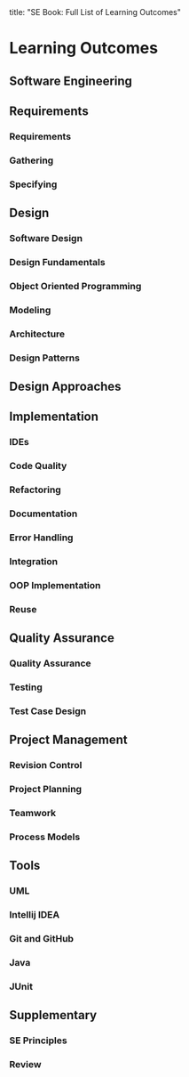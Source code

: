 <frontmatter>
title: "SE Book: Full List of Learning Outcomes"
</frontmatter>

<link rel="stylesheet" href="{{baseUrl}}/css/textbook.css">

<div class="website-content">

# Learning Outcomes

## Software Engineering

<dynamic-panel src="../softwareEngineering/prosAndCons/full.md" boilerplate alt="{{glyphicon_eye_open}}" header="Details of the LO" minimized /><include src="../softwareEngineering/prosAndCons/outcomes.md" inline />


## Requirements

### Requirements

<dynamic-panel src="../requirements/introduction/full.md" boilerplate alt="{{glyphicon_eye_open}}" header="Details of the LO" minimized /><include src="../requirements/introduction/outcomes.md" inline />

<dynamic-panel src="../requirements/nonFunctionalRequirements/full.md" boilerplate alt="{{glyphicon_eye_open}}" header="Details of the LO" minimized /><include src="../requirements/nonFunctionalRequirements/outcomes.md" inline />

<dynamic-panel src="../requirements/prioritizing/full.md" boilerplate alt="{{glyphicon_eye_open}}" header="Details of the LO" minimized /><include src="../requirements/prioritizing/outcomes.md" inline />

<dynamic-panel src="../requirements/quality/full.md" boilerplate alt="{{glyphicon_eye_open}}" header="Details of the LO" minimized /><include src="../requirements/quality/outcomes.md" inline />


### Gathering

<dynamic-panel src="../gatheringRequirements/brainstorming/full.md" boilerplate alt="{{glyphicon_eye_open}}" header="Details of the LO" minimized /><include src="../gatheringRequirements/brainstorming/outcomes.md" inline />

<dynamic-panel src="../gatheringRequirements/userSurveys/full.md" boilerplate alt="{{glyphicon_eye_open}}" header="Details of the LO" minimized /><include src="../gatheringRequirements/userSurveys/outcomes.md" inline />

<dynamic-panel src="../gatheringRequirements/observation/full.md" boilerplate alt="{{glyphicon_eye_open}}" header="Details of the LO" minimized /><include src="../gatheringRequirements/observation/outcomes.md" inline />

<dynamic-panel src="../gatheringRequirements/interviews/full.md" boilerplate alt="{{glyphicon_eye_open}}" header="Details of the LO" minimized /><include src="../gatheringRequirements/interviews/outcomes.md" inline />

<dynamic-panel src="../gatheringRequirements/focusGroups/full.md" boilerplate alt="{{glyphicon_eye_open}}" header="Details of the LO" minimized /><include src="../gatheringRequirements/focusGroups/outcomes.md" inline />

<dynamic-panel src="../gatheringRequirements/prototyping/full.md" boilerplate alt="{{glyphicon_eye_open}}" header="Details of the LO" minimized /><include src="../gatheringRequirements/prototyping/outcomes.md" inline />

<dynamic-panel src="../gatheringRequirements/productSurveys/full.md" boilerplate alt="{{glyphicon_eye_open}}" header="Details of the LO" minimized /><include src="../gatheringRequirements/productSurveys/outcomes.md" inline />


### Specifying

<dynamic-panel src="../specifyingRequirements/prose/what/full.md" boilerplate alt="{{glyphicon_eye_open}}" header="Details of the LO" minimized /><include src="../specifyingRequirements/prose/what/outcomes.md" inline />

<dynamic-panel src="../specifyingRequirements/featureList/what/full.md" boilerplate alt="{{glyphicon_eye_open}}" header="Details of the LO" minimized /><include src="../specifyingRequirements/featureList/what/outcomes.md" inline />


<dynamic-panel src="../specifyingRequirements/userStories/introduction/full.md" boilerplate alt="{{glyphicon_eye_open}}" header="Details of the LO" minimized /><include src="../specifyingRequirements/userStories/introduction/outcomes.md" inline />

<dynamic-panel src="../specifyingRequirements/userStories/details/full.md" boilerplate alt="{{glyphicon_eye_open}}" header="Details of the LO" minimized /><include src="../specifyingRequirements/userStories/details/outcomes.md" inline />

<dynamic-panel src="../specifyingRequirements/userStories/usage/full.md" boilerplate alt="{{glyphicon_eye_open}}" header="Details of the LO" minimized /><include src="../specifyingRequirements/userStories/usage/outcomes.md" inline />


<dynamic-panel src="../specifyingRequirements/useCases/introduction/full.md" boilerplate alt="{{glyphicon_eye_open}}" header="Details of the LO" minimized /><include src="../specifyingRequirements/useCases/introduction/outcomes.md" inline />

<dynamic-panel src="../specifyingRequirements/useCases/identifying/full.md" boilerplate alt="{{glyphicon_eye_open}}" header="Details of the LO" minimized /><include src="../specifyingRequirements/useCases/identifying/outcomes.md" inline />

<dynamic-panel src="../specifyingRequirements/useCases/details/full.md" boilerplate alt="{{glyphicon_eye_open}}" header="Details of the LO" minimized /><include src="../specifyingRequirements/useCases/details/outcomes.md" inline />

<dynamic-panel src="../specifyingRequirements/useCases/usage/full.md" boilerplate alt="{{glyphicon_eye_open}}" header="Details of the LO" minimized /><include src="../specifyingRequirements/useCases/usage/outcomes.md" inline />


<dynamic-panel src="../specifyingRequirements/glossary/what/full.md" boilerplate alt="{{glyphicon_eye_open}}" header="Details of the LO" minimized /><include src="../specifyingRequirements/glossary/what/outcomes.md" inline />

<dynamic-panel src="../specifyingRequirements/supplementaryRequirements/what/full.md" boilerplate alt="{{glyphicon_eye_open}}" header="Details of the LO" minimized /><include src="../specifyingRequirements/supplementaryRequirements/what/outcomes.md" inline />


## Design

### Software Design

<dynamic-panel src="../design/introduction/what/full.md" boilerplate alt="{{glyphicon_eye_open}}" header="Details of the LO" minimized /><include src="../design/introduction/what/outcomes.md" inline />


### Design Fundamentals

<dynamic-panel src="../designFundamentals/abstraction/what/full.md" boilerplate alt="{{glyphicon_eye_open}}" header="Details of the LO" minimized /><include src="../designFundamentals/abstraction/what/outcomes.md" inline />

<dynamic-panel src="../designFundamentals/coupling/what/full.md" boilerplate alt="{{glyphicon_eye_open}}" header="Details of the LO" minimized /><include src="../designFundamentals/coupling/what/outcomes.md" inline />

<dynamic-panel src="../designFundamentals/coupling/how/full.md" boilerplate alt="{{glyphicon_eye_open}}" header="Details of the LO" minimized /><include src="../designFundamentals/coupling/how/outcomes.md" inline />

<dynamic-panel src="../designFundamentals/coupling/types/full.md" boilerplate alt="{{glyphicon_eye_open}}" header="Details of the LO" minimized /><include src="../designFundamentals/coupling/types/outcomes.md" inline />

<dynamic-panel src="../designFundamentals/cohesion/how/full.md" boilerplate alt="{{glyphicon_eye_open}}" header="Details of the LO" minimized /><include src="../designFundamentals/cohesion/how/outcomes.md" inline />

<dynamic-panel src="../designFundamentals/cohesion/what/full.md" boilerplate alt="{{glyphicon_eye_open}}" header="Details of the LO" minimized /><include src="../designFundamentals/cohesion/what/outcomes.md" inline />


### Object Oriented Programming

<dynamic-panel src="../oopDesign/introduction/full.md" boilerplate alt="{{glyphicon_eye_open}}" header="Details of the LO" minimized /><include src="../oopDesign/introduction/outcomes.md" inline />


<dynamic-panel src="../oopDesign/objects/basic/full.md" boilerplate alt="{{glyphicon_eye_open}}" header="Details of the LO" minimized /><include src="../oopDesign/objects/basic/outcomes.md" inline />

<dynamic-panel src="../oopDesign/objects/abstraction/full.md" boilerplate alt="{{glyphicon_eye_open}}" header="Details of the LO" minimized /><include src="../oopDesign/objects/abstraction/outcomes.md" inline />

<dynamic-panel src="../oopDesign/objects/encapsulation/full.md" boilerplate alt="{{glyphicon_eye_open}}" header="Details of the LO" minimized /><include src="../oopDesign/objects/encapsulation/outcomes.md" inline />


<dynamic-panel src="../oopDesign/classes/basic/full.md" boilerplate alt="{{glyphicon_eye_open}}" header="Details of the LO" minimized /><include src="../oopDesign/classes/basic/outcomes.md" inline />

<dynamic-panel src="../oopDesign/classes/classLevelMembers/full.md" boilerplate alt="{{glyphicon_eye_open}}" header="Details of the LO" minimized /><include src="../oopDesign/classes/classLevelMembers/outcomes.md" inline />

<dynamic-panel src="../oopDesign/classes/enumerations/full.md" boilerplate alt="{{glyphicon_eye_open}}" header="Details of the LO" minimized /><include src="../oopDesign/classes/enumerations/outcomes.md" inline />


<dynamic-panel src="../oopDesign/associations/basic/full.md" boilerplate alt="{{glyphicon_eye_open}}" header="Details of the LO" minimized /><include src="../oopDesign/associations/basic/outcomes.md" inline />

<dynamic-panel src="../oopDesign/associations/navigability/full.md" boilerplate alt="{{glyphicon_eye_open}}" header="Details of the LO" minimized /><include src="../oopDesign/associations/navigability/outcomes.md" inline />

<dynamic-panel src="../oopDesign/associations/multiplicity/full.md" boilerplate alt="{{glyphicon_eye_open}}" header="Details of the LO" minimized /><include src="../oopDesign/associations/multiplicity/outcomes.md" inline />

<dynamic-panel src="../oopDesign/associations/dependencies/full.md" boilerplate alt="{{glyphicon_eye_open}}" header="Details of the LO" minimized /><include src="../oopDesign/associations/dependencies/outcomes.md" inline />

<dynamic-panel src="../oopDesign/associations/composition/full.md" boilerplate alt="{{glyphicon_eye_open}}" header="Details of the LO" minimized /><include src="../oopDesign/associations/composition/outcomes.md" inline />

<dynamic-panel src="../oopDesign/associations/aggregation/full.md" boilerplate alt="{{glyphicon_eye_open}}" header="Details of the LO" minimized /><include src="../oopDesign/associations/aggregation/outcomes.md" inline />

<dynamic-panel src="../oopDesign/associations/associationClasses/full.md" boilerplate alt="{{glyphicon_eye_open}}" header="Details of the LO" minimized /><include src="../oopDesign/associations/associationClasses/outcomes.md" inline />


<dynamic-panel src="../oopDesign/inheritance/what/full.md" boilerplate alt="{{glyphicon_eye_open}}" header="Details of the LO" minimized /><include src="../oopDesign/inheritance/what/outcomes.md" inline />

<dynamic-panel src="../oopDesign/inheritance/overriding/full.md" boilerplate alt="{{glyphicon_eye_open}}" header="Details of the LO" minimized /><include src="../oopDesign/inheritance/overriding/outcomes.md" inline />

<dynamic-panel src="../oopDesign/inheritance/overloading/full.md" boilerplate alt="{{glyphicon_eye_open}}" header="Details of the LO" minimized /><include src="../oopDesign/inheritance/overloading/outcomes.md" inline />

<dynamic-panel src="../oopDesign/inheritance/interfaces/full.md" boilerplate alt="{{glyphicon_eye_open}}" header="Details of the LO" minimized /><include src="../oopDesign/inheritance/interfaces/outcomes.md" inline />

<dynamic-panel src="../oopDesign/inheritance/abstractClasses/full.md" boilerplate alt="{{glyphicon_eye_open}}" header="Details of the LO" minimized /><include src="../oopDesign/inheritance/abstractClasses/outcomes.md" inline />

<dynamic-panel src="../oopDesign/inheritance/dynamicAndStaticBinding/full.md" boilerplate alt="{{glyphicon_eye_open}}" header="Details of the LO" minimized /><include src="../oopDesign/inheritance/dynamicAndStaticBinding/outcomes.md" inline />

<dynamic-panel src="../oopDesign/inheritance/substitutability/full.md" boilerplate alt="{{glyphicon_eye_open}}" header="Details of the LO" minimized /><include src="../oopDesign/inheritance/substitutability/outcomes.md" inline />


<dynamic-panel src="../oopDesign/polymorphism/introduction/full.md" boilerplate alt="{{glyphicon_eye_open}}" header="Details of the LO" minimized /><include src="../oopDesign/polymorphism/introduction/outcomes.md" inline />

<dynamic-panel src="../oopDesign/polymorphism/mechanism/full.md" boilerplate alt="{{glyphicon_eye_open}}" header="Details of the LO" minimized /><include src="../oopDesign/polymorphism/mechanism/outcomes.md" inline />

<dynamic-panel src="../oopDesign/miscellaneous/full.md" boilerplate alt="{{glyphicon_eye_open}}" header="Details of the LO" minimized /><include src="../oopDesign/miscellaneous/outcomes.md" inline />

<dynamic-panel src="../oopDesign/review/full.md" boilerplate alt="{{glyphicon_eye_open}}" header="Details of the LO" minimized /><include src="../oopDesign/review/outcomes.md" inline />


### Modeling

<dynamic-panel src="../modeling/introduction/what/full.md" boilerplate alt="{{glyphicon_eye_open}}" header="Details of the LO" minimized /><include src="../modeling/introduction/what/outcomes.md" inline />

<dynamic-panel src="../modeling/introduction/how/full.md" boilerplate alt="{{glyphicon_eye_open}}" header="Details of the LO" minimized /><include src="../modeling/introduction/how/outcomes.md" inline />

<dynamic-panel src="../modeling/introduction/umlModels/full.md" boilerplate alt="{{glyphicon_eye_open}}" header="Details of the LO" minimized /><include src="../modeling/introduction/umlModels/outcomes.md" inline />


<dynamic-panel src="../modeling/modelingStructures/classDiagramsBasic/full.md" boilerplate alt="{{glyphicon_eye_open}}" header="Details of the LO" minimized /><include src="../modeling/modelingStructures/classDiagramsBasic/outcomes.md" inline />

<dynamic-panel src="../modeling/modelingStructures/classDiagramsIntermediate/full.md" boilerplate alt="{{glyphicon_eye_open}}" header="Details of the LO" minimized /><include src="../modeling/modelingStructures/classDiagramsIntermediate/outcomes.md" inline />

<dynamic-panel src="../modeling/modelingStructures/classDiagramsAdvanced/full.md" boilerplate alt="{{glyphicon_eye_open}}" header="Details of the LO" minimized /><include src="../modeling/modelingStructures/classDiagramsAdvanced/outcomes.md" inline />


<dynamic-panel src="../modeling/modelingStructures/objectDiagrams/full.md" boilerplate alt="{{glyphicon_eye_open}}" header="Details of the LO" minimized /><include src="../modeling/modelingStructures/objectDiagrams/outcomes.md" inline />


<dynamic-panel src="../modeling/modelingStructures/objectOrientedDomainModels/full.md" boilerplate alt="{{glyphicon_eye_open}}" header="Details of the LO" minimized /><include src="../modeling/modelingStructures/objectOrientedDomainModels/outcomes.md" inline />


<dynamic-panel src="../modeling/modelingStructures/deploymentDiagrams/full.md" boilerplate alt="{{glyphicon_eye_open}}" header="Details of the LO" minimized /><include src="../modeling/modelingStructures/deploymentDiagrams/outcomes.md" inline />

<dynamic-panel src="../modeling/modelingStructures/componentDiagrams/full.md" boilerplate alt="{{glyphicon_eye_open}}" header="Details of the LO" minimized /><include src="../modeling/modelingStructures/componentDiagrams/outcomes.md" inline />

<dynamic-panel src="../modeling/modelingStructures/packageDiagrams/full.md" boilerplate alt="{{glyphicon_eye_open}}" header="Details of the LO" minimized /><include src="../modeling/modelingStructures/packageDiagrams/outcomes.md" inline />

<dynamic-panel src="../modeling/modelingStructures/compositeStructureDiagrams/full.md" boilerplate alt="{{glyphicon_eye_open}}" header="Details of the LO" minimized /><include src="../modeling/modelingStructures/compositeStructureDiagrams/outcomes.md" inline />


<dynamic-panel src="../modeling/modelingBehaviors/activityDiagrams/full.md" boilerplate alt="{{glyphicon_eye_open}}" header="Details of the LO" minimized /><include src="../modeling/modelingBehaviors/activityDiagrams/outcomes.md" inline />


<dynamic-panel src="../modeling/modelingBehaviors/sequenceDiagramsBasic/full.md" boilerplate alt="{{glyphicon_eye_open}}" header="Details of the LO" minimized /><include src="../modeling/modelingBehaviors/sequenceDiagramsBasic/outcomes.md" inline />

<dynamic-panel src="../modeling/modelingBehaviors/sequenceDiagramsIntermediate/full.md" boilerplate alt="{{glyphicon_eye_open}}" header="Details of the LO" minimized /><include src="../modeling/modelingBehaviors/sequenceDiagramsIntermediate/outcomes.md" inline />

<dynamic-panel src="../modeling/modelingBehaviors/sequenceDiagramsAdvanced/full.md" boilerplate alt="{{glyphicon_eye_open}}" header="Details of the LO" minimized /><include src="../modeling/modelingBehaviors/sequenceDiagramsAdvanced/outcomes.md" inline />


<dynamic-panel src="../modeling/modelingBehaviors/useCaseDiagrams/full.md" boilerplate alt="{{glyphicon_eye_open}}" header="Details of the LO" minimized /><include src="../modeling/modelingBehaviors/useCaseDiagrams/outcomes.md" inline />


<dynamic-panel src="../modeling/modelingBehaviors/timingDiagrams/full.md" boilerplate alt="{{glyphicon_eye_open}}" header="Details of the LO" minimized /><include src="../modeling/modelingBehaviors/timingDiagrams/outcomes.md" inline />

<dynamic-panel src="../modeling/modelingBehaviors/interactionOverviewDiagrams/full.md" boilerplate alt="{{glyphicon_eye_open}}" header="Details of the LO" minimized /><include src="../modeling/modelingBehaviors/interactionOverviewDiagrams/outcomes.md" inline />

<dynamic-panel src="../modeling/modelingBehaviors/communicationDiagrams/full.md" boilerplate alt="{{glyphicon_eye_open}}" header="Details of the LO" minimized /><include src="../modeling/modelingBehaviors/communicationDiagrams/outcomes.md" inline />

<dynamic-panel src="../modeling/modelingBehaviors/stateMachineDiagrams/full.md" boilerplate alt="{{glyphicon_eye_open}}" header="Details of the LO" minimized /><include src="../modeling/modelingBehaviors/stateMachineDiagrams/outcomes.md" inline />


<dynamic-panel src="../modeling/modelingASolution/introduction/full.md" boilerplate alt="{{glyphicon_eye_open}}" header="Details of the LO" minimized /><include src="../modeling/modelingASolution/introduction/outcomes.md" inline />

<dynamic-panel src="../modeling/modelingASolution/basic/full.md" boilerplate alt="{{glyphicon_eye_open}}" header="Details of the LO" minimized /><include src="../modeling/modelingASolution/basic/outcomes.md" inline />

<dynamic-panel src="../modeling/modelingASolution/intermediate/full.md" boilerplate alt="{{glyphicon_eye_open}}" header="Details of the LO" minimized /><include src="../modeling/modelingASolution/intermediate/outcomes.md" inline />


<dynamic-panel src="../modeling/review/full.md" boilerplate alt="{{glyphicon_eye_open}}" header="Details of the LO" minimized /><include src="../modeling/review/outcomes.md" inline />


### Architecture

<dynamic-panel src="../architecture/introduction/what/full.md" boilerplate alt="{{glyphicon_eye_open}}" header="Details of the LO" minimized /><include src="../architecture/introduction/what/outcomes.md" inline />

<dynamic-panel src="../architecture/architectureDiagrams/reading/full.md" boilerplate alt="{{glyphicon_eye_open}}" header="Details of the LO" minimized /><include src="../architecture/architectureDiagrams/reading/outcomes.md" inline />

<dynamic-panel src="../architecture/architectureDiagrams/drawing/full.md" boilerplate alt="{{glyphicon_eye_open}}" header="Details of the LO" minimized /><include src="../architecture/architectureDiagrams/drawing/outcomes.md" inline />


<dynamic-panel src="../architecture/architecturalStyles/introduction/what/full.md" boilerplate alt="{{glyphicon_eye_open}}" header="Details of the LO" minimized /><include src="../architecture/architecturalStyles/introduction/what/outcomes.md" inline />

<dynamic-panel src="../architecture/architecturalStyles/nTier/what/full.md" boilerplate alt="{{glyphicon_eye_open}}" header="Details of the LO" minimized /><include src="../architecture/architecturalStyles/nTier/what/outcomes.md" inline />

<dynamic-panel src="../architecture/architecturalStyles/clientServer/what/full.md" boilerplate alt="{{glyphicon_eye_open}}" header="Details of the LO" minimized /><include src="../architecture/architecturalStyles/clientServer/what/outcomes.md" inline />

<dynamic-panel src="../architecture/architecturalStyles/transactionProcessing/what/full.md" boilerplate alt="{{glyphicon_eye_open}}" header="Details of the LO" minimized /><include src="../architecture/architecturalStyles/transactionProcessing/what/outcomes.md" inline />

<dynamic-panel src="../architecture/architecturalStyles/serviceOriented/what/full.md" boilerplate alt="{{glyphicon_eye_open}}" header="Details of the LO" minimized /><include src="../architecture/architecturalStyles/serviceOriented/what/outcomes.md" inline />

<dynamic-panel src="../architecture/architecturalStyles/eventDriven/what/full.md" boilerplate alt="{{glyphicon_eye_open}}" header="Details of the LO" minimized /><include src="../architecture/architecturalStyles/eventDriven/what/outcomes.md" inline />

<dynamic-panel src="../architecture/architecturalStyles/more/moreStyles/full.md" boilerplate alt="{{glyphicon_eye_open}}" header="Details of the LO" minimized /><include src="../architecture/architecturalStyles/more/moreStyles/outcomes.md" inline />

<dynamic-panel src="../architecture/architecturalStyles/more/usingStyles/full.md" boilerplate alt="{{glyphicon_eye_open}}" header="Details of the LO" minimized /><include src="../architecture/architecturalStyles/more/usingStyles/outcomes.md" inline />


### Design Patterns

<dynamic-panel src="../designPatterns/introduction/what/full.md" boilerplate alt="{{glyphicon_eye_open}}" header="Details of the LO" minimized /><include src="../designPatterns/introduction/what/outcomes.md" inline />

<dynamic-panel src="../designPatterns/introduction/format/full.md" boilerplate alt="{{glyphicon_eye_open}}" header="Details of the LO" minimized /><include src="../designPatterns/introduction/format/outcomes.md" inline />


<dynamic-panel src="../designPatterns/singleton/what/full.md" boilerplate alt="{{glyphicon_eye_open}}" header="Details of the LO" minimized /><include src="../designPatterns/singleton/what/outcomes.md" inline />

<dynamic-panel src="../designPatterns/singleton/implementation/full.md" boilerplate alt="{{glyphicon_eye_open}}" header="Details of the LO" minimized /><include src="../designPatterns/singleton/implementation/outcomes.md" inline />

<dynamic-panel src="../designPatterns/singleton/evaluation/full.md" boilerplate alt="{{glyphicon_eye_open}}" header="Details of the LO" minimized /><include src="../designPatterns/singleton/evaluation/outcomes.md" inline />


<dynamic-panel src="../designPatterns/abstractionOccurrence/what/full.md" boilerplate alt="{{glyphicon_eye_open}}" header="Details of the LO" minimized /><include src="../designPatterns/abstractionOccurrence/what/outcomes.md" inline />


<dynamic-panel src="../designPatterns/facade/what/full.md" boilerplate alt="{{glyphicon_eye_open}}" header="Details of the LO" minimized /><include src="../designPatterns/facade/what/outcomes.md" inline />


<dynamic-panel src="../designPatterns/command/what/full.md" boilerplate alt="{{glyphicon_eye_open}}" header="Details of the LO" minimized /><include src="../designPatterns/command/what/outcomes.md" inline />


<dynamic-panel src="../designPatterns/modelViewController/what/full.md" boilerplate alt="{{glyphicon_eye_open}}" header="Details of the LO" minimized /><include src="../designPatterns/modelViewController/what/outcomes.md" inline />


<dynamic-panel src="../designPatterns/observer/what/full.md" boilerplate alt="{{glyphicon_eye_open}}" header="Details of the LO" minimized /><include src="../designPatterns/observer/what/outcomes.md" inline />


<dynamic-panel src="../designPatterns/more/combiningDesignPatterns/full.md" boilerplate alt="{{glyphicon_eye_open}}" header="Details of the LO" minimized /><include src="../designPatterns/more/combiningDesignPatterns/outcomes.md" inline />

<dynamic-panel src="../designPatterns/more/otherDesignPatterns/full.md" boilerplate alt="{{glyphicon_eye_open}}" header="Details of the LO" minimized /><include src="../designPatterns/more/otherDesignPatterns/outcomes.md" inline />

<dynamic-panel src="../designPatterns/more/usingDesignPatterns/full.md" boilerplate alt="{{glyphicon_eye_open}}" header="Details of the LO" minimized /><include src="../designPatterns/more/usingDesignPatterns/outcomes.md" inline />

<dynamic-panel src="../designPatterns/more/otherTypesOfPatterns/full.md" boilerplate alt="{{glyphicon_eye_open}}" header="Details of the LO" minimized /><include src="../designPatterns/more/otherTypesOfPatterns/outcomes.md" inline />

<dynamic-panel src="../designPatterns/more/vsPrinciples/full.md" boilerplate alt="{{glyphicon_eye_open}}" header="Details of the LO" minimized /><include src="../designPatterns/more/vsPrinciples/outcomes.md" inline />

## Design Approaches

<dynamic-panel src="../designApproaches/multilevelDesign/what/full.md" boilerplate alt="{{glyphicon_eye_open}}" header="Details of the LO" minimized /><include src="../designApproaches/multilevelDesign/what/outcomes.md" inline />

<dynamic-panel src="../designApproaches/topDownBottomUp/what/full.md" boilerplate alt="{{glyphicon_eye_open}}" header="Details of the LO" minimized /><include src="../designApproaches/topDownBottomUp/what/outcomes.md" inline />

<dynamic-panel src="../designApproaches/agileDesign/what/full.md" boilerplate alt="{{glyphicon_eye_open}}" header="Details of the LO" minimized /><include src="../designApproaches/agileDesign/what/outcomes.md" inline />

## Implementation

### IDEs

<dynamic-panel src="../ides/introduction/what/full.md" boilerplate alt="{{glyphicon_eye_open}}" header="Details of the LO" minimized /><include src="../ides/introduction/what/outcomes.md" inline />

<dynamic-panel src="../ides/debugging/what/full.md" boilerplate alt="{{glyphicon_eye_open}}" header="Details of the LO" minimized /><include src="../ides/debugging/what/outcomes.md" inline />


### Code Quality

<dynamic-panel src="../codeQuality/introduction/basic/full.md" boilerplate alt="{{glyphicon_eye_open}}" header="Details of the LO" minimized /><include src="../codeQuality/introduction/basic/outcomes.md" inline />


<dynamic-panel src="../codeQuality/maximiseReadability/introduction/full.md" boilerplate alt="{{glyphicon_eye_open}}" header="Details of the LO" minimized /><include src="../codeQuality/maximiseReadability/introduction/outcomes.md" inline />

<dynamic-panel src="../codeQuality/maximiseReadability/basic/full.md" boilerplate alt="{{glyphicon_eye_open}}" header="Details of the LO" minimized /><include src="../codeQuality/maximiseReadability/basic/outcomes.md" inline />

<dynamic-panel src="../codeQuality/maximiseReadability/intermediate/full.md" boilerplate alt="{{glyphicon_eye_open}}" header="Details of the LO" minimized /><include src="../codeQuality/maximiseReadability/intermediate/outcomes.md" inline />

<dynamic-panel src="../codeQuality/maximiseReadability/advanced/full.md" boilerplate alt="{{glyphicon_eye_open}}" header="Details of the LO" minimized /><include src="../codeQuality/maximiseReadability/advanced/outcomes.md" inline />


<dynamic-panel src="../codeQuality/followStandard/introduction/full.md" boilerplate alt="{{glyphicon_eye_open}}" header="Details of the LO" minimized /><include src="../codeQuality/followStandard/introduction/outcomes.md" inline />

<dynamic-panel src="../codeQuality/followStandard/basic/full.md" boilerplate alt="{{glyphicon_eye_open}}" header="Details of the LO" minimized /><include src="../codeQuality/followStandard/basic/outcomes.md" inline />

<dynamic-panel src="../codeQuality/followStandard/intermediate/full.md" boilerplate alt="{{glyphicon_eye_open}}" header="Details of the LO" minimized /><include src="../codeQuality/followStandard/intermediate/outcomes.md" inline />


<dynamic-panel src="../codeQuality/nameWell/introduction/full.md" boilerplate alt="{{glyphicon_eye_open}}" header="Details of the LO" minimized /><include src="../codeQuality/nameWell/introduction/outcomes.md" inline />

<dynamic-panel src="../codeQuality/nameWell/basic/full.md" boilerplate alt="{{glyphicon_eye_open}}" header="Details of the LO" minimized /><include src="../codeQuality/nameWell/basic/outcomes.md" inline />

<dynamic-panel src="../codeQuality/nameWell/intermediate/full.md" boilerplate alt="{{glyphicon_eye_open}}" header="Details of the LO" minimized /><include src="../codeQuality/nameWell/intermediate/outcomes.md" inline />


<dynamic-panel src="../codeQuality/avoidShortcuts/introduction/full.md" boilerplate alt="{{glyphicon_eye_open}}" header="Details of the LO" minimized /><include src="../codeQuality/avoidShortcuts/introduction/outcomes.md" inline />

<dynamic-panel src="../codeQuality/avoidShortcuts/basic/full.md" boilerplate alt="{{glyphicon_eye_open}}" header="Details of the LO" minimized /><include src="../codeQuality/avoidShortcuts/basic/outcomes.md" inline />

<dynamic-panel src="../codeQuality/avoidShortcuts/intermediate/full.md" boilerplate alt="{{glyphicon_eye_open}}" header="Details of the LO" minimized /><include src="../codeQuality/avoidShortcuts/intermediate/outcomes.md" inline />


<dynamic-panel src="../codeQuality/commentMinimally/introduction/full.md" boilerplate alt="{{glyphicon_eye_open}}" header="Details of the LO" minimized /><include src="../codeQuality/commentMinimally/introduction/outcomes.md" inline />

<dynamic-panel src="../codeQuality/commentMinimally/basic/full.md" boilerplate alt="{{glyphicon_eye_open}}" header="Details of the LO" minimized /><include src="../codeQuality/commentMinimally/basic/outcomes.md" inline />

<dynamic-panel src="../codeQuality/commentMinimally/intermediate/full.md" boilerplate alt="{{glyphicon_eye_open}}" header="Details of the LO" minimized /><include src="../codeQuality/commentMinimally/intermediate/outcomes.md" inline />


### Refactoring

<dynamic-panel src="../refactoring/what/full.md" boilerplate alt="{{glyphicon_eye_open}}" header="Details of the LO" minimized /><include src="../refactoring/what/outcomes.md" inline />

<dynamic-panel src="../refactoring/how/full.md" boilerplate alt="{{glyphicon_eye_open}}" header="Details of the LO" minimized /><include src="../refactoring/how/outcomes.md" inline />

<dynamic-panel src="../refactoring/when/full.md" boilerplate alt="{{glyphicon_eye_open}}" header="Details of the LO" minimized /><include src="../refactoring/when/outcomes.md" inline />


### Documentation

<dynamic-panel src="../documentation/introduction/what/full.md" boilerplate alt="{{glyphicon_eye_open}}" header="Details of the LO" minimized /><include src="../documentation/introduction/what/outcomes.md" inline />


<dynamic-panel src="../documentation/guidelines/goTopDown/what/full.md" boilerplate alt="{{glyphicon_eye_open}}" header="Details of the LO" minimized /><include src="../documentation/guidelines/goTopDown/what/outcomes.md" inline />

<dynamic-panel src="../documentation/guidelines/goTopDown/why/full.md" boilerplate alt="{{glyphicon_eye_open}}" header="Details of the LO" minimized /><include src="../documentation/guidelines/goTopDown/why/outcomes.md" inline />

<dynamic-panel src="../documentation/guidelines/goTopDown/how/full.md" boilerplate alt="{{glyphicon_eye_open}}" header="Details of the LO" minimized /><include src="../documentation/guidelines/goTopDown/how/outcomes.md" inline />


<dynamic-panel src="../documentation/guidelines/aimForComprehensibility/what/full.md" boilerplate alt="{{glyphicon_eye_open}}" header="Details of the LO" minimized /><include src="../documentation/guidelines/aimForComprehensibility/what/outcomes.md" inline />

<dynamic-panel src="../documentation/guidelines/aimForComprehensibility/how/full.md" boilerplate alt="{{glyphicon_eye_open}}" header="Details of the LO" minimized /><include src="../documentation/guidelines/aimForComprehensibility/how/outcomes.md" inline />


<dynamic-panel src="../documentation/guidelines/documentMinimally/how/full.md" boilerplate alt="{{glyphicon_eye_open}}" header="Details of the LO" minimized /><include src="../documentation/guidelines/documentMinimally/how/outcomes.md" inline />

<dynamic-panel src="../documentation/guidelines/documentMinimally/what/full.md" boilerplate alt="{{glyphicon_eye_open}}" header="Details of the LO" minimized /><include src="../documentation/guidelines/documentMinimally/what/outcomes.md" inline />


<dynamic-panel src="../documentation/tools/javaDoc/how/full.md" boilerplate alt="{{glyphicon_eye_open}}" header="Details of the LO" minimized /><include src="../documentation/tools/javaDoc/how/outcomes.md" inline />

<dynamic-panel src="../documentation/tools/javaDoc/what/full.md" boilerplate alt="{{glyphicon_eye_open}}" header="Details of the LO" minimized /><include src="../documentation/tools/javaDoc/what/outcomes.md" inline />


<dynamic-panel src="../documentation/tools/markdown/what/full.md" boilerplate alt="{{glyphicon_eye_open}}" header="Details of the LO" minimized /><include src="../documentation/tools/markdown/what/outcomes.md" inline />

<dynamic-panel src="../documentation/tools/markdown/how/full.md" boilerplate alt="{{glyphicon_eye_open}}" header="Details of the LO" minimized /><include src="../documentation/tools/markdown/how/outcomes.md" inline />


<dynamic-panel src="../documentation/tools/asciiDoc/what/full.md" boilerplate alt="{{glyphicon_eye_open}}" header="Details of the LO" minimized /><include src="../documentation/tools/asciiDoc/what/outcomes.md" inline />


### Error Handling

<dynamic-panel src="../errorHandling/introduction/what/full.md" boilerplate alt="{{glyphicon_eye_open}}" header="Details of the LO" minimized /><include src="../errorHandling/introduction/what/outcomes.md" inline />


<dynamic-panel src="../errorHandling/exceptions/what/full.md" boilerplate alt="{{glyphicon_eye_open}}" header="Details of the LO" minimized /><include src="../errorHandling/exceptions/what/outcomes.md" inline />

<dynamic-panel src="../errorHandling/exceptions/how/full.md" boilerplate alt="{{glyphicon_eye_open}}" header="Details of the LO" minimized /><include src="../errorHandling/exceptions/how/outcomes.md" inline />

<dynamic-panel src="../errorHandling/exceptions/when/full.md" boilerplate alt="{{glyphicon_eye_open}}" header="Details of the LO" minimized /><include src="../errorHandling/exceptions/when/outcomes.md" inline />


<dynamic-panel src="../errorHandling/assertions/what/full.md" boilerplate alt="{{glyphicon_eye_open}}" header="Details of the LO" minimized /><include src="../errorHandling/assertions/what/outcomes.md" inline />

<dynamic-panel src="../errorHandling/assertions/how/full.md" boilerplate alt="{{glyphicon_eye_open}}" header="Details of the LO" minimized /><include src="../errorHandling/assertions/how/outcomes.md" inline />

<dynamic-panel src="../errorHandling/assertions/when/full.md" boilerplate alt="{{glyphicon_eye_open}}" header="Details of the LO" minimized /><include src="../errorHandling/assertions/when/outcomes.md" inline />


<dynamic-panel src="../errorHandling/logging/what/full.md" boilerplate alt="{{glyphicon_eye_open}}" header="Details of the LO" minimized /><include src="../errorHandling/logging/what/outcomes.md" inline />

<dynamic-panel src="../errorHandling/logging/how/full.md" boilerplate alt="{{glyphicon_eye_open}}" header="Details of the LO" minimized /><include src="../errorHandling/logging/how/outcomes.md" inline />


<dynamic-panel src="../errorHandling/defensiveProgramming/what/full.md" boilerplate alt="{{glyphicon_eye_open}}" header="Details of the LO" minimized /><include src="../errorHandling/defensiveProgramming/what/outcomes.md" inline />

<dynamic-panel src="../errorHandling/defensiveProgramming/compulsoryAssociations/full.md" boilerplate alt="{{glyphicon_eye_open}}" header="Details of the LO" minimized /><include src="../errorHandling/defensiveProgramming/compulsoryAssociations/outcomes.md" inline />

<dynamic-panel src="../errorHandling/defensiveProgramming/1to1Associations/full.md" boilerplate alt="{{glyphicon_eye_open}}" header="Details of the LO" minimized /><include src="../errorHandling/defensiveProgramming/1to1Associations/outcomes.md" inline />

<dynamic-panel src="../errorHandling/defensiveProgramming/referentialIntegrity/full.md" boilerplate alt="{{glyphicon_eye_open}}" header="Details of the LO" minimized /><include src="../errorHandling/defensiveProgramming/referentialIntegrity/outcomes.md" inline />

<dynamic-panel src="../errorHandling/defensiveProgramming/when/full.md" boilerplate alt="{{glyphicon_eye_open}}" header="Details of the LO" minimized /><include src="../errorHandling/defensiveProgramming/when/outcomes.md" inline />


<dynamic-panel src="../errorHandling/designByContract/what/full.md" boilerplate alt="{{glyphicon_eye_open}}" header="Details of the LO" minimized /><include src="../errorHandling/designByContract/what/outcomes.md" inline />


### Integration

<dynamic-panel src="../integration/introduction/what/full.md" boilerplate alt="{{glyphicon_eye_open}}" header="Details of the LO" minimized /><include src="../integration/introduction/what/outcomes.md" inline />


<dynamic-panel src="../integration/approaches/lateVsEarly/full.md" boilerplate alt="{{glyphicon_eye_open}}" header="Details of the LO" minimized /><include src="../integration/approaches/lateVsEarly/outcomes.md" inline />

<dynamic-panel src="../integration/approaches/bigBangVsIncremental/full.md" boilerplate alt="{{glyphicon_eye_open}}" header="Details of the LO" minimized /><include src="../integration/approaches/bigBangVsIncremental/outcomes.md" inline />

<dynamic-panel src="../integration/approaches/topDownVsBottomUp/full.md" boilerplate alt="{{glyphicon_eye_open}}" header="Details of the LO" minimized /><include src="../integration/approaches/topDownVsBottomUp/outcomes.md" inline />


<dynamic-panel src="../integration/buildAutomation/what/full.md" boilerplate alt="{{glyphicon_eye_open}}" header="Details of the LO" minimized /><include src="../integration/buildAutomation/what/outcomes.md" inline />

<dynamic-panel src="../integration/buildAutomation/continuousIntegrationDeployment/full.md" boilerplate alt="{{glyphicon_eye_open}}" header="Details of the LO" minimized /><include src="../integration/buildAutomation/continuousIntegrationDeployment/outcomes.md" inline />

<dynamic-panel src="../integration/review/full.md" boilerplate alt="{{glyphicon_eye_open}}" header="Details of the LO" minimized /><include src="../integration/review/outcomes.md" inline />


### OOP Implementation

<dynamic-panel src="../oopImplementation/classes/full.md" boilerplate alt="{{glyphicon_eye_open}}" header="Details of the LO" minimized /><include src="../oopImplementation/classes/outcomes.md" inline />

<dynamic-panel src="../oopImplementation/classLevelMembers/full.md" boilerplate alt="{{glyphicon_eye_open}}" header="Details of the LO" minimized /><include src="../oopImplementation/classLevelMembers/outcomes.md" inline />

<dynamic-panel src="../oopImplementation/associations/full.md" boilerplate alt="{{glyphicon_eye_open}}" header="Details of the LO" minimized /><include src="../oopImplementation/associations/outcomes.md" inline />

<dynamic-panel src="../oopImplementation/dependencies/full.md" boilerplate alt="{{glyphicon_eye_open}}" header="Details of the LO" minimized /><include src="../oopImplementation/dependencies/outcomes.md" inline />

<dynamic-panel src="../oopImplementation/composition/full.md" boilerplate alt="{{glyphicon_eye_open}}" header="Details of the LO" minimized /><include src="../oopImplementation/composition/outcomes.md" inline />

<dynamic-panel src="../oopImplementation/aggregation/full.md" boilerplate alt="{{glyphicon_eye_open}}" header="Details of the LO" minimized /><include src="../oopImplementation/aggregation/outcomes.md" inline />

<dynamic-panel src="../oopImplementation/associationClasses/full.md" boilerplate alt="{{glyphicon_eye_open}}" header="Details of the LO" minimized /><include src="../oopImplementation/associationClasses/outcomes.md" inline />

<dynamic-panel src="../oopImplementation/inheritance/full.md" boilerplate alt="{{glyphicon_eye_open}}" header="Details of the LO" minimized /><include src="../oopImplementation/inheritance/outcomes.md" inline />

<dynamic-panel src="../oopImplementation/overriding/full.md" boilerplate alt="{{glyphicon_eye_open}}" header="Details of the LO" minimized /><include src="../oopImplementation/overriding/outcomes.md" inline />

<dynamic-panel src="../oopImplementation/overloading/full.md" boilerplate alt="{{glyphicon_eye_open}}" header="Details of the LO" minimized /><include src="../oopImplementation/overloading/outcomes.md" inline />

<dynamic-panel src="../oopImplementation/interfaces/full.md" boilerplate alt="{{glyphicon_eye_open}}" header="Details of the LO" minimized /><include src="../oopImplementation/interfaces/outcomes.md" inline />

<dynamic-panel src="../oopImplementation/abstractClasses/full.md" boilerplate alt="{{glyphicon_eye_open}}" header="Details of the LO" minimized /><include src="../oopImplementation/abstractClasses/outcomes.md" inline />

<dynamic-panel src="../oopImplementation/polymorphism/full.md" boilerplate alt="{{glyphicon_eye_open}}" header="Details of the LO" minimized /><include src="../oopImplementation/polymorphism/outcomes.md" inline />


### Reuse

<dynamic-panel src="../reuse/introduction/what/full.md" boilerplate alt="{{glyphicon_eye_open}}" header="Details of the LO" minimized /><include src="../reuse/introduction/what/outcomes.md" inline />

<dynamic-panel src="../reuse/introduction/when/full.md" boilerplate alt="{{glyphicon_eye_open}}" header="Details of the LO" minimized /><include src="../reuse/introduction/when/outcomes.md" inline />


<dynamic-panel src="../reuse/apis/what/full.md" boilerplate alt="{{glyphicon_eye_open}}" header="Details of the LO" minimized /><include src="../reuse/apis/what/outcomes.md" inline />

<dynamic-panel src="../reuse/apis/designingAPIs/full.md" boilerplate alt="{{glyphicon_eye_open}}" header="Details of the LO" minimized /><include src="../reuse/apis/designingAPIs/outcomes.md" inline />


<dynamic-panel src="../reuse/libraries/what/full.md" boilerplate alt="{{glyphicon_eye_open}}" header="Details of the LO" minimized /><include src="../reuse/libraries/what/outcomes.md" inline />

<dynamic-panel src="../reuse/libraries/how/full.md" boilerplate alt="{{glyphicon_eye_open}}" header="Details of the LO" minimized /><include src="../reuse/libraries/how/outcomes.md" inline />


<dynamic-panel src="../reuse/frameworks/what/full.md" boilerplate alt="{{glyphicon_eye_open}}" header="Details of the LO" minimized /><include src="../reuse/frameworks/what/outcomes.md" inline />

<dynamic-panel src="../reuse/frameworks/frameworksVsLibraries/full.md" boilerplate alt="{{glyphicon_eye_open}}" header="Details of the LO" minimized /><include src="../reuse/frameworks/frameworksVsLibraries/outcomes.md" inline />


<dynamic-panel src="../reuse/platforms/what/full.md" boilerplate alt="{{glyphicon_eye_open}}" header="Details of the LO" minimized /><include src="../reuse/platforms/what/outcomes.md" inline />


<dynamic-panel src="../reuse/cloudComputing/what/full.md" boilerplate alt="{{glyphicon_eye_open}}" header="Details of the LO" minimized /><include src="../reuse/cloudComputing/what/outcomes.md" inline />

<dynamic-panel src="../reuse/cloudComputing/services/full.md" boilerplate alt="{{glyphicon_eye_open}}" header="Details of the LO" minimized /><include src="../reuse/cloudComputing/services/outcomes.md" inline />


## Quality Assurance

### Quality Assurance

<dynamic-panel src="../qualityAssurance/introduction/what/full.md" boilerplate alt="{{glyphicon_eye_open}}" header="Details of the LO" minimized /><include src="../qualityAssurance/introduction/what/outcomes.md" inline />

<dynamic-panel src="../qualityAssurance/introduction/validationVsVerification/full.md" boilerplate alt="{{glyphicon_eye_open}}" header="Details of the LO" minimized /><include src="../qualityAssurance/introduction/validationVsVerification/outcomes.md" inline />


<dynamic-panel src="../qualityAssurance/codeReviews/what/full.md" boilerplate alt="{{glyphicon_eye_open}}" header="Details of the LO" minimized /><include src="../qualityAssurance/codeReviews/what/outcomes.md" inline />

<dynamic-panel src="../qualityAssurance/staticAnalysis/what/full.md" boilerplate alt="{{glyphicon_eye_open}}" header="Details of the LO" minimized /><include src="../qualityAssurance/staticAnalysis/what/outcomes.md" inline />

<dynamic-panel src="../qualityAssurance/formalVerification/what/full.md" boilerplate alt="{{glyphicon_eye_open}}" header="Details of the LO" minimized /><include src="../qualityAssurance/formalVerification/what/outcomes.md" inline />


### Testing

<dynamic-panel src="../testing/introduction/what/full.md" boilerplate alt="{{glyphicon_eye_open}}" header="Details of the LO" minimized /><include src="../testing/introduction/what/outcomes.md" inline />

<dynamic-panel src="../testing/introduction/testability/full.md" boilerplate alt="{{glyphicon_eye_open}}" header="Details of the LO" minimized /><include src="../testing/introduction/testability/outcomes.md" inline />


<dynamic-panel src="../testing/testingTypes/unitTesting/what/full.md" boilerplate alt="{{glyphicon_eye_open}}" header="Details of the LO" minimized /><include src="../testing/testingTypes/unitTesting/what/outcomes.md" inline />

<dynamic-panel src="../testing/testingTypes/unitTesting/stubs/full.md" boilerplate alt="{{glyphicon_eye_open}}" header="Details of the LO" minimized /><include src="../testing/testingTypes/unitTesting/stubs/outcomes.md" inline />


<dynamic-panel src="../testing/testingTypes/integrationTesting/what/full.md" boilerplate alt="{{glyphicon_eye_open}}" header="Details of the LO" minimized /><include src="../testing/testingTypes/integrationTesting/what/outcomes.md" inline />


<dynamic-panel src="../testing/testingTypes/systemTesting/what/full.md" boilerplate alt="{{glyphicon_eye_open}}" header="Details of the LO" minimized /><include src="../testing/testingTypes/systemTesting/what/outcomes.md" inline />


<dynamic-panel src="../testing/testingTypes/alphaBetaTesting/what/full.md" boilerplate alt="{{glyphicon_eye_open}}" header="Details of the LO" minimized /><include src="../testing/testingTypes/alphaBetaTesting/what/outcomes.md" inline />

<dynamic-panel src="../testing/testingTypes/dogfooding/what/full.md" boilerplate alt="{{glyphicon_eye_open}}" header="Details of the LO" minimized /><include src="../testing/testingTypes/dogfooding/what/outcomes.md" inline />

<dynamic-panel src="../testing/testingTypes/developerTesting/what/full.md" boilerplate alt="{{glyphicon_eye_open}}" header="Details of the LO" minimized /><include src="../testing/testingTypes/developerTesting/what/outcomes.md" inline />

<dynamic-panel src="../testing/testingTypes/developerTesting/why/full.md" boilerplate alt="{{glyphicon_eye_open}}" header="Details of the LO" minimized /><include src="../testing/testingTypes/developerTesting/why/outcomes.md" inline />


<dynamic-panel src="../testing/testingTypes/exploratoryVsScriptedTesting/what/full.md" boilerplate alt="{{glyphicon_eye_open}}" header="Details of the LO" minimized /><include src="../testing/testingTypes/exploratoryVsScriptedTesting/what/outcomes.md" inline />

<dynamic-panel src="../testing/testingTypes/exploratoryVsScriptedTesting/when/full.md" boilerplate alt="{{glyphicon_eye_open}}" header="Details of the LO" minimized /><include src="../testing/testingTypes/exploratoryVsScriptedTesting/when/outcomes.md" inline />


<dynamic-panel src="../testing/testingTypes/acceptanceTesting/what/full.md" boilerplate alt="{{glyphicon_eye_open}}" header="Details of the LO" minimized /><include src="../testing/testingTypes/acceptanceTesting/what/outcomes.md" inline />

<dynamic-panel src="../testing/testingTypes/acceptanceTesting/acceptanceVsSystemTesting/full.md" boilerplate alt="{{glyphicon_eye_open}}" header="Details of the LO" minimized /><include src="../testing/testingTypes/acceptanceTesting/acceptanceVsSystemTesting/outcomes.md" inline />


<dynamic-panel src="../testing/testingTypes/regressionTesting/what/full.md" boilerplate alt="{{glyphicon_eye_open}}" header="Details of the LO" minimized /><include src="../testing/testingTypes/regressionTesting/what/outcomes.md" inline />


<dynamic-panel src="../testing/testAutomation/what/full.md" boilerplate alt="{{glyphicon_eye_open}}" header="Details of the LO" minimized /><include src="../testing/testAutomation/what/outcomes.md" inline />

<dynamic-panel src="../testing/testAutomation/testingTextUis/full.md" boilerplate alt="{{glyphicon_eye_open}}" header="Details of the LO" minimized /><include src="../testing/testAutomation/testingTextUis/outcomes.md" inline />

<dynamic-panel src="../testing/testAutomation/usingTestDrivers/full.md" boilerplate alt="{{glyphicon_eye_open}}" header="Details of the LO" minimized /><include src="../testing/testAutomation/usingTestDrivers/outcomes.md" inline />

<dynamic-panel src="../testing/testAutomation/tools/full.md" boilerplate alt="{{glyphicon_eye_open}}" header="Details of the LO" minimized /><include src="../testing/testAutomation/tools/outcomes.md" inline />

<dynamic-panel src="../testing/testAutomation/testingGuis/full.md" boilerplate alt="{{glyphicon_eye_open}}" header="Details of the LO" minimized /><include src="../testing/testAutomation/testingGuis/outcomes.md" inline />


<dynamic-panel src="../testing/testCoverage/what/full.md" boilerplate alt="{{glyphicon_eye_open}}" header="Details of the LO" minimized /><include src="../testing/testCoverage/what/outcomes.md" inline />

<dynamic-panel src="../testing/testCoverage/how/full.md" boilerplate alt="{{glyphicon_eye_open}}" header="Details of the LO" minimized /><include src="../testing/testCoverage/how/outcomes.md" inline />


<dynamic-panel src="../testing/dependencyInjection/what/full.md" boilerplate alt="{{glyphicon_eye_open}}" header="Details of the LO" minimized /><include src="../testing/dependencyInjection/what/outcomes.md" inline />

<dynamic-panel src="../testing/dependencyInjection/how/full.md" boilerplate alt="{{glyphicon_eye_open}}" header="Details of the LO" minimized /><include src="../testing/dependencyInjection/how/outcomes.md" inline />


<dynamic-panel src="../testing/tdd/what/full.md" boilerplate alt="{{glyphicon_eye_open}}" header="Details of the LO" minimized /><include src="../testing/tdd/what/outcomes.md" inline />

<dynamic-panel src="../testing/tdd/how/full.md" boilerplate alt="{{glyphicon_eye_open}}" header="Details of the LO" minimized /><include src="../testing/tdd/how/outcomes.md" inline />


### Test Case Design

<dynamic-panel src="../testCaseDesign/introduction/what/full.md" boilerplate alt="{{glyphicon_eye_open}}" header="Details of the LO" minimized /><include src="../testCaseDesign/introduction/what/outcomes.md" inline />

<dynamic-panel src="../testCaseDesign/introduction/positiveVsNegative/full.md" boilerplate alt="{{glyphicon_eye_open}}" header="Details of the LO" minimized /><include src="../testCaseDesign/introduction/positiveVsNegative/outcomes.md" inline />

<dynamic-panel src="../testCaseDesign/introduction/blackVsGlass/full.md" boilerplate alt="{{glyphicon_eye_open}}" header="Details of the LO" minimized /><include src="../testCaseDesign/introduction/blackVsGlass/outcomes.md" inline />


<dynamic-panel src="../testCaseDesign/equivalencePartitions/what/full.md" boilerplate alt="{{glyphicon_eye_open}}" header="Details of the LO" minimized /><include src="../testCaseDesign/equivalencePartitions/what/outcomes.md" inline />

<dynamic-panel src="../testCaseDesign/equivalencePartitions/basic/full.md" boilerplate alt="{{glyphicon_eye_open}}" header="Details of the LO" minimized /><include src="../testCaseDesign/equivalencePartitions/basic/outcomes.md" inline />

<dynamic-panel src="../testCaseDesign/equivalencePartitions/intermediate/full.md" boilerplate alt="{{glyphicon_eye_open}}" header="Details of the LO" minimized /><include src="../testCaseDesign/equivalencePartitions/intermediate/outcomes.md" inline />


<dynamic-panel src="../testCaseDesign/boundaryValueAnalysis/what/full.md" boilerplate alt="{{glyphicon_eye_open}}" header="Details of the LO" minimized /><include src="../testCaseDesign/boundaryValueAnalysis/what/outcomes.md" inline />

<dynamic-panel src="../testCaseDesign/boundaryValueAnalysis/how/full.md" boilerplate alt="{{glyphicon_eye_open}}" header="Details of the LO" minimized /><include src="../testCaseDesign/boundaryValueAnalysis/how/outcomes.md" inline />


<dynamic-panel src="../testCaseDesign/combiningTestInputs/why/full.md" boilerplate alt="{{glyphicon_eye_open}}" header="Details of the LO" minimized /><include src="../testCaseDesign/combiningTestInputs/why/outcomes.md" inline />

<dynamic-panel src="../testCaseDesign/combiningTestInputs/combinationStrategies/full.md" boilerplate alt="{{glyphicon_eye_open}}" header="Details of the LO" minimized /><include src="../testCaseDesign/combiningTestInputs/combinationStrategies/outcomes.md" inline />

<dynamic-panel src="../testCaseDesign/combiningTestInputs/heuristicValid/full.md" boilerplate alt="{{glyphicon_eye_open}}" header="Details of the LO" minimized /><include src="../testCaseDesign/combiningTestInputs/heuristicValid/outcomes.md" inline />

<dynamic-panel src="../testCaseDesign/combiningTestInputs/heuristicInvalid/full.md" boilerplate alt="{{glyphicon_eye_open}}" header="Details of the LO" minimized /><include src="../testCaseDesign/combiningTestInputs/heuristicInvalid/outcomes.md" inline />

<dynamic-panel src="../testCaseDesign/combiningTestInputs/mix/full.md" boilerplate alt="{{glyphicon_eye_open}}" header="Details of the LO" minimized /><include src="../testCaseDesign/combiningTestInputs/mix/outcomes.md" inline />


<dynamic-panel src="../testCaseDesign/more/testingUseCases/full.md" boilerplate alt="{{glyphicon_eye_open}}" header="Details of the LO" minimized /><include src="../testCaseDesign/more/testingUseCases/outcomes.md" inline />


<dynamic-panel src="../testCaseDesign/summary/recap/full.md" boilerplate alt="{{glyphicon_eye_open}}" header="Details of the LO" minimized /><include src="../testCaseDesign/summary/recap/outcomes.md" inline />

<dynamic-panel src="../testCaseDesign/summary/exercises/full.md" boilerplate alt="{{glyphicon_eye_open}}" header="Details of the LO" minimized /><include src="../testCaseDesign/summary/exercises/outcomes.md" inline />


## Project Management

### Revision Control

<dynamic-panel src="../revisionControl/what/full.md" boilerplate alt="{{glyphicon_eye_open}}" header="Details of the LO" minimized /><include src="../revisionControl/what/outcomes.md" inline />

<dynamic-panel src="../revisionControl/repositories/full.md" boilerplate alt="{{glyphicon_eye_open}}" header="Details of the LO" minimized /><include src="../revisionControl/repositories/outcomes.md" inline />

<dynamic-panel src="../revisionControl/savingHistory/full.md" boilerplate alt="{{glyphicon_eye_open}}" header="Details of the LO" minimized /><include src="../revisionControl/savingHistory/outcomes.md" inline />

<dynamic-panel src="../revisionControl/usingHistory/full.md" boilerplate alt="{{glyphicon_eye_open}}" header="Details of the LO" minimized /><include src="../revisionControl/usingHistory/outcomes.md" inline />

<dynamic-panel src="../revisionControl/remoteRepositories/full.md" boilerplate alt="{{glyphicon_eye_open}}" header="Details of the LO" minimized /><include src="../revisionControl/remoteRepositories/outcomes.md" inline />

<dynamic-panel src="../revisionControl/branching/full.md" boilerplate alt="{{glyphicon_eye_open}}" header="Details of the LO" minimized /><include src="../revisionControl/branching/outcomes.md" inline />

<dynamic-panel src="../revisionControl/drcsVsCrcs/full.md" boilerplate alt="{{glyphicon_eye_open}}" header="Details of the LO" minimized /><include src="../revisionControl/drcsVsCrcs/outcomes.md" inline />

<dynamic-panel src="../revisionControl/forkingWorkflow/full.md" boilerplate alt="{{glyphicon_eye_open}}" header="Details of the LO" minimized /><include src="../revisionControl/forkingWorkflow/outcomes.md" inline />

<dynamic-panel src="../revisionControl/featureBranchFlow/full.md" boilerplate alt="{{glyphicon_eye_open}}" header="Details of the LO" minimized /><include src="../revisionControl/featureBranchFlow/outcomes.md" inline />

<dynamic-panel src="../revisionControl/centralizedFlow/full.md" boilerplate alt="{{glyphicon_eye_open}}" header="Details of the LO" minimized /><include src="../revisionControl/centralizedFlow/outcomes.md" inline />


### Project Planning

<dynamic-panel src="../projectPlanning/workBreakdownStructure/full.md" boilerplate alt="{{glyphicon_eye_open}}" header="Details of the LO" minimized /><include src="../projectPlanning/workBreakdownStructure/outcomes.md" inline />

<dynamic-panel src="../projectPlanning/milestones/full.md" boilerplate alt="{{glyphicon_eye_open}}" header="Details of the LO" minimized /><include src="../projectPlanning/milestones/outcomes.md" inline />

<dynamic-panel src="../projectPlanning/buffers/full.md" boilerplate alt="{{glyphicon_eye_open}}" header="Details of the LO" minimized /><include src="../projectPlanning/buffers/outcomes.md" inline />

<dynamic-panel src="../projectPlanning/issueTrackers/full.md" boilerplate alt="{{glyphicon_eye_open}}" header="Details of the LO" minimized /><include src="../projectPlanning/issueTrackers/outcomes.md" inline />

<dynamic-panel src="../projectPlanning/ganttCharts/full.md" boilerplate alt="{{glyphicon_eye_open}}" header="Details of the LO" minimized /><include src="../projectPlanning/ganttCharts/outcomes.md" inline />

<dynamic-panel src="../projectPlanning/pertCharts/full.md" boilerplate alt="{{glyphicon_eye_open}}" header="Details of the LO" minimized /><include src="../projectPlanning/pertCharts/outcomes.md" inline />


### Teamwork

<dynamic-panel src="../teamwork/teamStructures/full.md" boilerplate alt="{{glyphicon_eye_open}}" header="Details of the LO" minimized /><include src="../teamwork/teamStructures/outcomes.md" inline />


### Process Models

<dynamic-panel src="../processModels/introduction/what/full.md" boilerplate alt="{{glyphicon_eye_open}}" header="Details of the LO" minimized /><include src="../processModels/introduction/what/outcomes.md" inline />

<dynamic-panel src="../processModels/introduction/sequentialModels/full.md" boilerplate alt="{{glyphicon_eye_open}}" header="Details of the LO" minimized /><include src="../processModels/introduction/sequentialModels/outcomes.md" inline />

<dynamic-panel src="../processModels/introduction/iterativeModels/full.md" boilerplate alt="{{glyphicon_eye_open}}" header="Details of the LO" minimized /><include src="../processModels/introduction/iterativeModels/outcomes.md" inline />

<dynamic-panel src="../processModels/introduction/agileModels/full.md" boilerplate alt="{{glyphicon_eye_open}}" header="Details of the LO" minimized /><include src="../processModels/introduction/agileModels/outcomes.md" inline />


<dynamic-panel src="../processModels/exampleProcessModels/xp/full.md" boilerplate alt="{{glyphicon_eye_open}}" header="Details of the LO" minimized /><include src="../processModels/exampleProcessModels/xp/outcomes.md" inline />

<dynamic-panel src="../processModels/exampleProcessModels/scrum/full.md" boilerplate alt="{{glyphicon_eye_open}}" header="Details of the LO" minimized /><include src="../processModels/exampleProcessModels/scrum/outcomes.md" inline />

<dynamic-panel src="../processModels/exampleProcessModels/unifiedProcess/full.md" boilerplate alt="{{glyphicon_eye_open}}" header="Details of the LO" minimized /><include src="../processModels/exampleProcessModels/unifiedProcess/outcomes.md" inline />


<dynamic-panel src="../processModels/more/cmmi/full.md" boilerplate alt="{{glyphicon_eye_open}}" header="Details of the LO" minimized /><include src="../processModels/more/cmmi/outcomes.md" inline />


<dynamic-panel src="../processModels/summary/recap/full.md" boilerplate alt="{{glyphicon_eye_open}}" header="Details of the LO" minimized /><include src="../processModels/summary/recap/outcomes.md" inline />


## Tools

### UML

<dynamic-panel src="../uml/classDiagrams/introduction/what/full.md" boilerplate alt="{{glyphicon_eye_open}}" header="Details of the LO" minimized /><include src="../uml/classDiagrams/introduction/what/outcomes.md" inline />


<dynamic-panel src="../uml/classDiagrams/classes/what/full.md" boilerplate alt="{{glyphicon_eye_open}}" header="Details of the LO" minimized /><include src="../uml/classDiagrams/classes/what/outcomes.md" inline />


<dynamic-panel src="../uml/classDiagrams/associations/basic/full.md" boilerplate alt="{{glyphicon_eye_open}}" header="Details of the LO" minimized /><include src="../uml/classDiagrams/associations/basic/outcomes.md" inline />

<dynamic-panel src="../uml/classDiagrams/associations/navigability/full.md" boilerplate alt="{{glyphicon_eye_open}}" header="Details of the LO" minimized /><include src="../uml/classDiagrams/associations/navigability/outcomes.md" inline />

<dynamic-panel src="../uml/classDiagrams/associations/roles/full.md" boilerplate alt="{{glyphicon_eye_open}}" header="Details of the LO" minimized /><include src="../uml/classDiagrams/associations/roles/outcomes.md" inline />

<dynamic-panel src="../uml/classDiagrams/associations/labels/full.md" boilerplate alt="{{glyphicon_eye_open}}" header="Details of the LO" minimized /><include src="../uml/classDiagrams/associations/labels/outcomes.md" inline />

<dynamic-panel src="../uml/classDiagrams/associations/multiplicity/full.md" boilerplate alt="{{glyphicon_eye_open}}" header="Details of the LO" minimized /><include src="../uml/classDiagrams/associations/multiplicity/outcomes.md" inline />


<dynamic-panel src="../uml/classDiagrams/dependencies/what/full.md" boilerplate alt="{{glyphicon_eye_open}}" header="Details of the LO" minimized /><include src="../uml/classDiagrams/dependencies/what/outcomes.md" inline />


<dynamic-panel src="../uml/classDiagrams/associationsAsAttributes/what/full.md" boilerplate alt="{{glyphicon_eye_open}}" header="Details of the LO" minimized /><include src="../uml/classDiagrams/associationsAsAttributes/what/outcomes.md" inline />


<dynamic-panel src="../uml/classDiagrams/enumerations/what/full.md" boilerplate alt="{{glyphicon_eye_open}}" header="Details of the LO" minimized /><include src="../uml/classDiagrams/enumerations/what/outcomes.md" inline />


<dynamic-panel src="../uml/classDiagrams/classLevelMembers/what/full.md" boilerplate alt="{{glyphicon_eye_open}}" header="Details of the LO" minimized /><include src="../uml/classDiagrams/classLevelMembers/what/outcomes.md" inline />


<dynamic-panel src="../uml/classDiagrams/associationClasses/what/full.md" boilerplate alt="{{glyphicon_eye_open}}" header="Details of the LO" minimized /><include src="../uml/classDiagrams/associationClasses/what/outcomes.md" inline />


<dynamic-panel src="../uml/classDiagrams/composition/what/full.md" boilerplate alt="{{glyphicon_eye_open}}" header="Details of the LO" minimized /><include src="../uml/classDiagrams/composition/what/outcomes.md" inline />


<dynamic-panel src="../uml/classDiagrams/aggregation/what/full.md" boilerplate alt="{{glyphicon_eye_open}}" header="Details of the LO" minimized /><include src="../uml/classDiagrams/aggregation/what/outcomes.md" inline />


<dynamic-panel src="../uml/classDiagrams/classInheritance/what/full.md" boilerplate alt="{{glyphicon_eye_open}}" header="Details of the LO" minimized /><include src="../uml/classDiagrams/classInheritance/what/outcomes.md" inline />

<dynamic-panel src="../uml/classDiagrams/abstractClasses/what/full.md" boilerplate alt="{{glyphicon_eye_open}}" header="Details of the LO" minimized /><include src="../uml/classDiagrams/abstractClasses/what/outcomes.md" inline />

<dynamic-panel src="../uml/classDiagrams/interfaces/what/full.md" boilerplate alt="{{glyphicon_eye_open}}" header="Details of the LO" minimized /><include src="../uml/classDiagrams/interfaces/what/outcomes.md" inline />


<dynamic-panel src="../uml/objectDiagrams/introduction/full.md" boilerplate alt="{{glyphicon_eye_open}}" header="Details of the LO" minimized /><include src="../uml/objectDiagrams/introduction/outcomes.md" inline />

<dynamic-panel src="../uml/objectDiagrams/objects/full.md" boilerplate alt="{{glyphicon_eye_open}}" header="Details of the LO" minimized /><include src="../uml/objectDiagrams/objects/outcomes.md" inline />

<dynamic-panel src="../uml/objectDiagrams/associations/what/full.md" boilerplate alt="{{glyphicon_eye_open}}" header="Details of the LO" minimized /><include src="../uml/objectDiagrams/associations/what/outcomes.md" inline />


<dynamic-panel src="../uml/sequenceDiagrams/introduction/full.md" boilerplate alt="{{glyphicon_eye_open}}" header="Details of the LO" minimized /><include src="../uml/sequenceDiagrams/introduction/outcomes.md" inline />

<dynamic-panel src="../uml/sequenceDiagrams/basic/full.md" boilerplate alt="{{glyphicon_eye_open}}" header="Details of the LO" minimized /><include src="../uml/sequenceDiagrams/basic/outcomes.md" inline />

<dynamic-panel src="../uml/sequenceDiagrams/objectCreation/full.md" boilerplate alt="{{glyphicon_eye_open}}" header="Details of the LO" minimized /><include src="../uml/sequenceDiagrams/objectCreation/outcomes.md" inline />

<dynamic-panel src="../uml/sequenceDiagrams/objectDeletion/full.md" boilerplate alt="{{glyphicon_eye_open}}" header="Details of the LO" minimized /><include src="../uml/sequenceDiagrams/objectDeletion/outcomes.md" inline />

<dynamic-panel src="../uml/sequenceDiagrams/loops/full.md" boilerplate alt="{{glyphicon_eye_open}}" header="Details of the LO" minimized /><include src="../uml/sequenceDiagrams/loops/outcomes.md" inline />

<dynamic-panel src="../uml/sequenceDiagrams/selfInvocation/full.md" boilerplate alt="{{glyphicon_eye_open}}" header="Details of the LO" minimized /><include src="../uml/sequenceDiagrams/selfInvocation/outcomes.md" inline />

<dynamic-panel src="../uml/sequenceDiagrams/alternativePaths/full.md" boilerplate alt="{{glyphicon_eye_open}}" header="Details of the LO" minimized /><include src="../uml/sequenceDiagrams/alternativePaths/outcomes.md" inline />

<dynamic-panel src="../uml/sequenceDiagrams/optionalPaths/full.md" boilerplate alt="{{glyphicon_eye_open}}" header="Details of the LO" minimized /><include src="../uml/sequenceDiagrams/optionalPaths/outcomes.md" inline />

<dynamic-panel src="../uml/sequenceDiagrams/parallelPaths/full.md" boilerplate alt="{{glyphicon_eye_open}}" header="Details of the LO" minimized /><include src="../uml/sequenceDiagrams/parallelPaths/outcomes.md" inline />

<dynamic-panel src="../uml/sequenceDiagrams/referenceFrames/full.md" boilerplate alt="{{glyphicon_eye_open}}" header="Details of the LO" minimized /><include src="../uml/sequenceDiagrams/referenceFrames/outcomes.md" inline />

<dynamic-panel src="../uml/sequenceDiagrams/minimalNotation/full.md" boilerplate alt="{{glyphicon_eye_open}}" header="Details of the LO" minimized /><include src="../uml/sequenceDiagrams/minimalNotation/outcomes.md" inline />


<dynamic-panel src="../uml/activityDiagrams/introduction/what/full.md" boilerplate alt="{{glyphicon_eye_open}}" header="Details of the LO" minimized /><include src="../uml/activityDiagrams/introduction/what/outcomes.md" inline />

<dynamic-panel src="../uml/activityDiagrams/basicNotations/linearPaths/full.md" boilerplate alt="{{glyphicon_eye_open}}" header="Details of the LO" minimized /><include src="../uml/activityDiagrams/basicNotations/linearPaths/outcomes.md" inline />

<dynamic-panel src="../uml/activityDiagrams/basicNotations/alternatePaths/full.md" boilerplate alt="{{glyphicon_eye_open}}" header="Details of the LO" minimized /><include src="../uml/activityDiagrams/basicNotations/alternatePaths/outcomes.md" inline />

<dynamic-panel src="../uml/activityDiagrams/basicNotations/parallelPaths/full.md" boilerplate alt="{{glyphicon_eye_open}}" header="Details of the LO" minimized /><include src="../uml/activityDiagrams/basicNotations/parallelPaths/outcomes.md" inline />

<dynamic-panel src="../uml/activityDiagrams/basicNotations/rakes/full.md" boilerplate alt="{{glyphicon_eye_open}}" header="Details of the LO" minimized /><include src="../uml/activityDiagrams/basicNotations/rakes/outcomes.md" inline />

<dynamic-panel src="../uml/activityDiagrams/basicNotations/swimlanes/full.md" boilerplate alt="{{glyphicon_eye_open}}" header="Details of the LO" minimized /><include src="../uml/activityDiagrams/basicNotations/swimlanes/outcomes.md" inline />


<dynamic-panel src="../uml/notes/notes/full.md" boilerplate alt="{{glyphicon_eye_open}}" header="Details of the LO" minimized /><include src="../uml/notes/notes/outcomes.md" inline />

<dynamic-panel src="../uml/notes/constraints/full.md" boilerplate alt="{{glyphicon_eye_open}}" header="Details of the LO" minimized /><include src="../uml/notes/constraints/outcomes.md" inline />


<dynamic-panel src="../uml/miscellaneous/objectVsClassDiagrams/full.md" boilerplate alt="{{glyphicon_eye_open}}" header="Details of the LO" minimized /><include src="../uml/miscellaneous/objectVsClassDiagrams/outcomes.md" inline />


### Intellij IDEA

<dynamic-panel src="../intellij/projectSetup/full.md" boilerplate alt="{{glyphicon_eye_open}}" header="Details of the LO" minimized /><include src="../intellij/projectSetup/outcomes.md" inline />

<dynamic-panel src="../intellij/codeNavigation/full.md" boilerplate alt="{{glyphicon_eye_open}}" header="Details of the LO" minimized /><include src="../intellij/codeNavigation/outcomes.md" inline />

<dynamic-panel src="../intellij/productivityShortcuts/full.md" boilerplate alt="{{glyphicon_eye_open}}" header="Details of the LO" minimized /><include src="../intellij/productivityShortcuts/outcomes.md" inline />

<dynamic-panel src="../intellij/debuggingBasic/full.md" boilerplate alt="{{glyphicon_eye_open}}" header="Details of the LO" minimized /><include src="../intellij/debuggingBasic/outcomes.md" inline />

<dynamic-panel src="../intellij/refactoring/full.md" boilerplate alt="{{glyphicon_eye_open}}" header="Details of the LO" minimized /><include src="../intellij/refactoring/outcomes.md" inline />


### Git and GitHub

<dynamic-panel src="../gitAndGithub/init/full.md" boilerplate alt="{{glyphicon_eye_open}}" header="Details of the LO" minimized /><include src="../gitAndGithub/init/outcomes.md" inline />

<dynamic-panel src="../gitAndGithub/commit/full.md" boilerplate alt="{{glyphicon_eye_open}}" header="Details of the LO" minimized /><include src="../gitAndGithub/commit/outcomes.md" inline />

<dynamic-panel src="../gitAndGithub/ignore/full.md" boilerplate alt="{{glyphicon_eye_open}}" header="Details of the LO" minimized /><include src="../gitAndGithub/ignore/outcomes.md" inline />

<dynamic-panel src="../gitAndGithub/tag/full.md" boilerplate alt="{{glyphicon_eye_open}}" header="Details of the LO" minimized /><include src="../gitAndGithub/tag/outcomes.md" inline />

<dynamic-panel src="../gitAndGithub/checkout/full.md" boilerplate alt="{{glyphicon_eye_open}}" header="Details of the LO" minimized /><include src="../gitAndGithub/checkout/outcomes.md" inline />

<dynamic-panel src="../gitAndGithub/stash/full.md" boilerplate alt="{{glyphicon_eye_open}}" header="Details of the LO" minimized /><include src="../gitAndGithub/stash/outcomes.md" inline />

<dynamic-panel src="../gitAndGithub/clone/full.md" boilerplate alt="{{glyphicon_eye_open}}" header="Details of the LO" minimized /><include src="../gitAndGithub/clone/outcomes.md" inline />

<dynamic-panel src="../gitAndGithub/pull/full.md" boilerplate alt="{{glyphicon_eye_open}}" header="Details of the LO" minimized /><include src="../gitAndGithub/pull/outcomes.md" inline />

<dynamic-panel src="../gitAndGithub/push/full.md" boilerplate alt="{{glyphicon_eye_open}}" header="Details of the LO" minimized /><include src="../gitAndGithub/push/outcomes.md" inline />

<dynamic-panel src="../gitAndGithub/branch/full.md" boilerplate alt="{{glyphicon_eye_open}}" header="Details of the LO" minimized /><include src="../gitAndGithub/branch/outcomes.md" inline />

<dynamic-panel src="../gitAndGithub/mergeConflicts/full.md" boilerplate alt="{{glyphicon_eye_open}}" header="Details of the LO" minimized /><include src="../gitAndGithub/mergeConflicts/outcomes.md" inline />

<dynamic-panel src="../gitAndGithub/createPRs/full.md" boilerplate alt="{{glyphicon_eye_open}}" header="Details of the LO" minimized /><include src="../gitAndGithub/createPRs/outcomes.md" inline />

<dynamic-panel src="../gitAndGithub/managePRs/full.md" boilerplate alt="{{glyphicon_eye_open}}" header="Details of the LO" minimized /><include src="../gitAndGithub/managePRs/outcomes.md" inline />

<dynamic-panel src="../gitAndGithub/forkingWorkflow/full.md" boilerplate alt="{{glyphicon_eye_open}}" header="Details of the LO" minimized /><include src="../gitAndGithub/forkingWorkflow/outcomes.md" inline />


### Java

<dynamic-panel src="../javaTools/collections/full.md" boilerplate alt="{{glyphicon_eye_open}}" header="Details of the LO" minimized /><include src="../javaTools/collections/outcomes.md" inline />

<dynamic-panel src="../javaTools/enums/full.md" boilerplate alt="{{glyphicon_eye_open}}" header="Details of the LO" minimized /><include src="../javaTools/enums/outcomes.md" inline />

<dynamic-panel src="../javaTools/varargs/full.md" boilerplate alt="{{glyphicon_eye_open}}" header="Details of the LO" minimized /><include src="../javaTools/varargs/outcomes.md" inline />

<dynamic-panel src="../javaTools/javaFXBasic/full.md" boilerplate alt="{{glyphicon_eye_open}}" header="Details of the LO" minimized /><include src="../javaTools/javaFXBasic/outcomes.md" inline />

<dynamic-panel src="../javaTools/streamsBasic/full.md" boilerplate alt="{{glyphicon_eye_open}}" header="Details of the LO" minimized /><include src="../javaTools/streamsBasic/outcomes.md" inline />


### JUnit

<dynamic-panel src="../junit/basic/full.md" boilerplate alt="{{glyphicon_eye_open}}" header="Details of the LO" minimized /><include src="../junit/basic/outcomes.md" inline />

<dynamic-panel src="../junit/intermediate/full.md" boilerplate alt="{{glyphicon_eye_open}}" header="Details of the LO" minimized /><include src="../junit/intermediate/outcomes.md" inline />


## Supplementary

### SE Principles

<dynamic-panel src="../principles/singleResponsibilityPrinciple/full.md" boilerplate alt="{{glyphicon_eye_open}}" header="Details of the LO" minimized /><include src="../principles/singleResponsibilityPrinciple/outcomes.md" inline />

<dynamic-panel src="../principles/interfaceSegregationPrinciple/full.md" boilerplate alt="{{glyphicon_eye_open}}" header="Details of the LO" minimized /><include src="../principles/interfaceSegregationPrinciple/outcomes.md" inline />

<dynamic-panel src="../principles/liskovSubstitutionPrinciple/full.md" boilerplate alt="{{glyphicon_eye_open}}" header="Details of the LO" minimized /><include src="../principles/liskovSubstitutionPrinciple/outcomes.md" inline />

<dynamic-panel src="../principles/dependencyInversionPrinciple/full.md" boilerplate alt="{{glyphicon_eye_open}}" header="Details of the LO" minimized /><include src="../principles/dependencyInversionPrinciple/outcomes.md" inline />

<dynamic-panel src="../principles/openClosedPrinciple/full.md" boilerplate alt="{{glyphicon_eye_open}}" header="Details of the LO" minimized /><include src="../principles/openClosedPrinciple/outcomes.md" inline />

<dynamic-panel src="../principles/solidPrinciples/full.md" boilerplate alt="{{glyphicon_eye_open}}" header="Details of the LO" minimized /><include src="../principles/solidPrinciples/outcomes.md" inline />

<dynamic-panel src="../principles/separationOfConcernsPrinciple/full.md" boilerplate alt="{{glyphicon_eye_open}}" header="Details of the LO" minimized /><include src="../principles/separationOfConcernsPrinciple/outcomes.md" inline />

<dynamic-panel src="../principles/lawOfDemeter/full.md" boilerplate alt="{{glyphicon_eye_open}}" header="Details of the LO" minimized /><include src="../principles/lawOfDemeter/outcomes.md" inline />

<dynamic-panel src="../principles/brooksLaw/full.md" boilerplate alt="{{glyphicon_eye_open}}" header="Details of the LO" minimized /><include src="../principles/brooksLaw/outcomes.md" inline />

<dynamic-panel src="../principles/yagniPrinciple/full.md" boilerplate alt="{{glyphicon_eye_open}}" header="Details of the LO" minimized /><include src="../principles/yagniPrinciple/outcomes.md" inline />

<dynamic-panel src="../principles/dryPrinciple/full.md" boilerplate alt="{{glyphicon_eye_open}}" header="Details of the LO" minimized /><include src="../principles/dryPrinciple/outcomes.md" inline />

<dynamic-panel src="../principles/review/full.md" boilerplate alt="{{glyphicon_eye_open}}" header="Details of the LO" minimized /><include src="../principles/review/outcomes.md" inline />

### Review

<dynamic-panel src="../review/review/full.md" boilerplate alt="{{glyphicon_eye_open}}" header="Details of the LO" minimized /><include src="../review/review/outcomes.md" inline />
